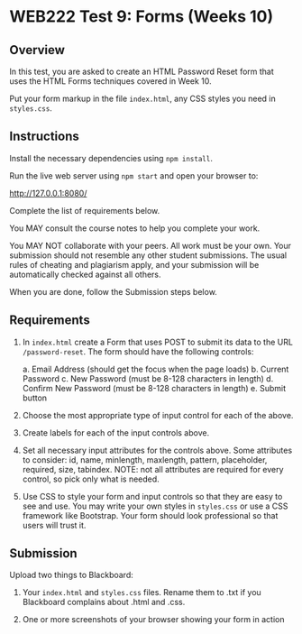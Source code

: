 # WEB222 Test 9: Forms (Weeks 10)

## Overview

In this test, you are asked to create an HTML Password Reset form that uses
the HTML Forms techniques covered in Week 10.

Put your form markup in the file `index.html`, any CSS styles you need in
`styles.css`.

## Instructions

Install the necessary dependencies using `npm install`.

Run the live web server using `npm start` and open your browser to:

http://127.0.0.1:8080/

Complete the list of requirements below.

You MAY consult the course notes to help you complete your work.

You MAY NOT collaborate with your peers.  All work must be your own.  Your
submission should not resemble any other student submissions.  The usual rules
of cheating and plagiarism apply, and your submission will be automatically
checked against all others.

When you are done, follow the Submission steps below.

## Requirements

1. In `index.html` create a Form that uses POST to submit its data to the URL
   `/password-reset`.  The form should have the following controls:

    a. Email Address (should get the focus when the page loads)
    b. Current Password
    c. New Password (must be 8-128 characters in length)
    d. Confirm New Password (must be 8-128 characters in length)
    e. Submit button

2. Choose the most appropriate type of input control for each of the above.

3. Create labels for each of the input controls above.

4. Set all necessary input attributes for the controls above.  Some attributes
   to consider: id, name, minlength, maxlength, pattern, placeholder, required,
   size, tabindex.  NOTE: not all attributes are required for every control, so pick only what is needed.

5. Use CSS to style your form and input controls so that they are easy to see
   and use.  You may write your own styles in `styles.css` or use a CSS framework
   like Bootstrap.  Your form should look professional so that users will trust it.

## Submission

Upload two things to Blackboard:

1. Your `index.html` and `styles.css` files.  Rename them to .txt if you Blackboard
   complains about .html and .css.

2. One or more screenshots of your browser showing your form in action

